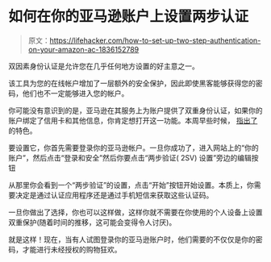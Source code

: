 # 如何在你的亚马逊账户上设置两步认证

> 原文：<https://lifehacker.com/how-to-set-up-two-step-authentication-on-your-amazon-ac-1836152789>

双因素身份认证是允许您在几乎任何地方设置的好主意之一。



该工具为您的在线帐户增加了一层额外的安全保护，因此即使黑客能够获得您的密码，他们也不一定能够进入您的帐户。

你可能没有意识到的是，亚马逊在其服务上为账户提供了双重身份认证，如果你的账户绑定了信用卡和其他信息，你肯定想打开这一功能。本周早些时候， [指出了](https://www.howtogeek.com/425220/how-to-turn-on-mfa-for-your-amazon-account/) 的特色。

要设置它，你首先需要登录你的亚马逊帐户。一旦你成功了，进入网站上的“你的账户”，然后点击“登录和安全”然后你要点击“两步验证( 2SV) 设置”旁边的编辑按钮

从那里你会看到一个“两步验证”的设置，点击“开始”按钮开始设置。本质上，你需要决定是通过认证应用程序还是通过手机短信来获取这些认证码。

一旦你做出了选择，你也可以这样做，这样你就不需要在你使用的个人设备上设置双重保护(随着时间的推移，这可能会变得令人讨厌)。

就是这样！现在，当有人试图登录你的亚马逊账户时，他们需要的不仅仅是你的密码，才能进行未经授权的购物狂欢。